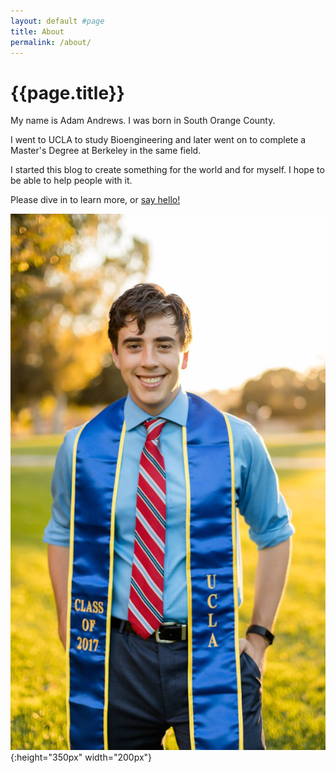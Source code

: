 ```yaml
---
layout: default #page
title: About
permalink: /about/
---
```



<h1>{{page.title}}</h1>

<p>My name is Adam Andrews. I was born in South Orange County.</p>
<p>I went to UCLA to study Bioengineering and later went on to complete a Master's Degree at Berkeley in the same field. </p>
<p>I started this blog to create something for the world and for myself. I hope to be able to help people with it. </p>
<p>Please dive in to learn more, or <a href="/contact">say hello!</a></p>

![adam_photo](/assets/adam.jpg){:height="350px" width="200px"}
